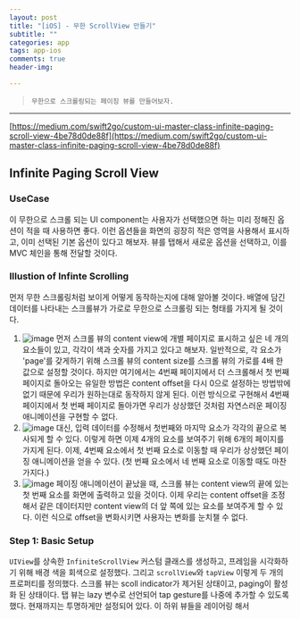 ```yaml
---  
layout: post  
title: "[iOS] - 무한 ScrollView 만들기"  
subtitle: ""  
categories: app
tags: app-ios
comments: true  
header-img: 

---  
```

  
> `무한으로 스크롤링되는 페이징 뷰를 만들어보자.`  

---

[https://medium.com/swift2go/custom-ui-master-class-infinite-paging-scroll-view-4be78d0de88f](https://medium.com/swift2go/custom-ui-master-class-infinite-paging-scroll-view-4be78d0de88f)

## Infinite Paging Scroll View

### UseCase

이 무한으로 스크롤 되는 UI component는 사용자가 선택했으면 하는 미리 정해진 옵션이 적을 때 사용하면 좋다. 이런 옵션들을 화면의 굉장히 적은 영역을 사용해서 표시하고, 이미 선택된 기본 옵션이 있다고 해보자. 뷰를 탭해서 새로운 옵션을 선택하고, 이를 MVC 체인을 통해 전달할 것이다.

### Illustion of Infinte Scrolling

먼저 무한 스크롤링처럼 보이게 어떻게 동작하는지에 대해 알아볼 것이다. 배열에 담긴 데이터를 나타내는 스크롤뷰가 가로로 무한으로 스크롤링 되는 형태를 가지게 될 것이다.

1. ![image](https://user-images.githubusercontent.com/41438361/132705885-c09e4b4a-2219-4fc4-b8ca-1a60ef864f96.png)
먼저 스크롤 뷰의 content view에 개별 페이지로 표시하고 싶은 네 개의 요소들이 있고, 각각이 색과 숫자를 가지고 있다고 해보자. 일반적으로, 각 요소가 'page'를 갖게하기 위해 스크롤 뷰의 content size를 스크롤 뷰의 가로를 4배 한 값으로 설정할 것이다. 하지만 여기에서는 4번째 페이지에서 더 스크롤해서 첫 번째 페이지로 돌아오는 유일한 방법은 content offset을 다시 0으로 설정하는 방법밖에 없기 때문에 우리가 원하는대로 동작하지 않게 된다. 이런 방식으로 구현해서 4번째 페이지에서 첫 번째 페이지로 돌아가면 우리가 상상했던 것처럼 자연스러운 페이징 애니메이션을 구현할 수 없다.
2. ![image](https://user-images.githubusercontent.com/41438361/132705913-4264277f-a983-4765-8e57-598b8ff58d02.png)
대신, 입력 데이터를 수정해서 첫번째와 마지막 요소가 각각의 끝으로 복사되게 할 수 있다. 이렇게 하면 이제 4개의 요소를 보여주기 위해 6개의 페이지를 가지게 된다. 이제, 4번째 요소에서 첫 번째 요소로 이동할 때 우리가 상상했던 페이징 애니메이션을 얻을 수 있다. (첫 번째 요소에서 네 번째 요소로 이동할 때도 마찬가지다.)
3. ![image](https://user-images.githubusercontent.com/41438361/132705935-900da6c6-45f7-492f-bd8a-d5a2cb1fe3e6.png)
페이징 애니메이션이 끝났을 때, 스크롤 뷰는 content view의 끝에 있는 첫 번째 요소를 화면에 출력하고 있을 것이다. 이제 우리는 content offset을 조정해서 같은 데이터지만 content view의 더 앞 쪽에 있는 요소를 보여주게 할 수 있다. 이런 식으로 offset을 변화시키면 사용자는 변화를 눈치챌 수 없다.

### Step 1: Basic Setup

`UIView`를 상속한 `InfiniteScrollView` 커스텀 클래스를 생성하고, 프레임을 시각화하기 위해 배경 색을 회색으로 설정했다. 그리고 `scrollView`와 `tapView` 이렇게 두 개의 프로퍼티를 정의했다. 스크롤 뷰는 scoll indicator가 제거된 상태이고, paging이 활성화 된 상태이다. 탭 뷰는 lazy 변수로 선언되어 tap gesture를 나중에 추가할 수 있도록 했다. 현재까지는 투명하게만 설정되어 있다. 이 하위 뷰들을 레이어링 해서
